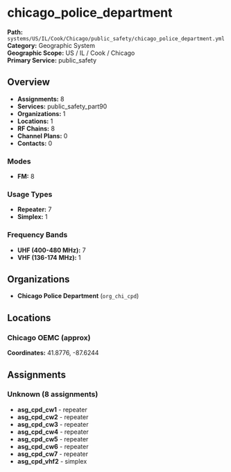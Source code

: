# chicago_police_department

**Path:** `systems/US/IL/Cook/Chicago/public_safety/chicago_police_department.yml`  
**Category:** Geographic System  
**Geographic Scope:** US / IL / Cook / Chicago  
**Primary Service:** public_safety  

## Overview

- **Assignments:** 8
- **Services:** public_safety_part90
- **Organizations:** 1
- **Locations:** 1
- **RF Chains:** 8
- **Channel Plans:** 0
- **Contacts:** 0

### Modes
- **FM:** 8

### Usage Types
- **Repeater:** 7
- **Simplex:** 1

### Frequency Bands
- **UHF (400-480 MHz):** 7
- **VHF (136-174 MHz):** 1

## Organizations

- **Chicago Police Department** (`org_chi_cpd`)

## Locations

### Chicago OEMC (approx)
**Coordinates:** 41.8776, -87.6244

## Assignments

### Unknown (8 assignments)

- **asg_cpd_cw1** - repeater
- **asg_cpd_cw2** - repeater
- **asg_cpd_cw3** - repeater
- **asg_cpd_cw4** - repeater
- **asg_cpd_cw5** - repeater
- **asg_cpd_cw6** - repeater
- **asg_cpd_cw7** - repeater
- **asg_cpd_vhf2** - simplex
